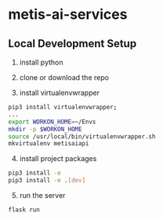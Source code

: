 # metis-ai-services

## Local Development Setup

1. install python

2. clone or download the repo

3. install virtualenvwrapper

```bash
pip3 install virtualenvwrapper;
...
export WORKON_HOME=~/Envs
mkdir -p $WORKON_HOME
source /usr/local/bin/virtualenvwrapper.sh
mkvirtualenv metisaiapi
```

4. install project packages

```bash
pip3 install -e
pip3 install -e .[dev]
```

5. run the server

```bash
flask run
```
